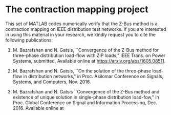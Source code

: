 # The contraction mapping project

This set of MATLAB codes numerically verify that the Z-Bus method is a contraction mapping on IEEE distribution test networks.  If you are interested in using this material in your research, we kindly request you to cite the following publications:

1) M. Bazrafshan and N. Gatsis, ``Convergence of the Z-Bus method for three-phase distribution load-flow with ZIP loads," IEEE Trans. on Power Systems, submitted, Available online at https://arxiv.org/abs/1605.08511. 

2) M. Bazrafshan and N. Gatsis, ``On the solution of the three-phase load-flow in distribution networks," in Proc. Asilomar Conference on Signals, Systems, and Computers,  Nov. 2016.

3) M. Bazrafshan and N. Gatsis ``Convergence of the Z-Bus method and existence of unique solution in single-phase distribution
load-fow," in Proc. Global Conference on Signal and Information Processing, Dec. 2016.  Available online at 

